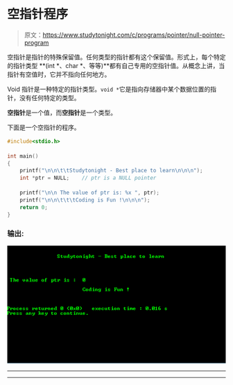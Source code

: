 # 空指针程序

> 原文：<https://www.studytonight.com/c/programs/pointer/null-pointer-program>

空指针是指针的特殊保留值。任何类型的指针都有这个保留值。形式上，每个特定的指针类型 **(int *、char *、等等)**都有自己专用的空指针值。从概念上讲，当指针有空值时，它并不指向任何地方。

Void 指针是一种特定的指针类型。`void *`它是指向存储器中某个数据位置的指针，没有任何特定的类型。

**空指针**是一个值，而**空指针**是一个类型。

下面是一个空指针的程序。

```cpp
#include<stdio.h>

int main()
{
    printf("\n\n\t\tStudytonight - Best place to learn\n\n\n");
    int *ptr = NULL;    // ptr is a NULL pointer

    printf("\n\n The value of ptr is: %x ", ptr);
    printf("\n\n\t\t\tCoding is Fun !\n\n\n");
    return 0;
}
```

### 输出:

![C program example for Null Pointer](img/9475cccad6ce724375e6c94f4f2f5a14.png)

* * *

* * *